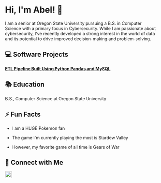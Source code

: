 <h1>Hi, I'm Abel! 👋</h1>

I am a senior at Oregon State University pursuing a B.S. in Computer Science with a primary focus in Cybersecurity. While I am passionate about cybersecurity, I’ve recently developed a strong interest in the world of data and its potential to drive improved decision-making and problem-solving.

<h2>💻 Software  Projects</h2>

<b>[ETL Pipeline Built Using Python Pandas and MySQL](https://github.com/AbelJSanchez/NBA-Analytics)</b>
    
<h2>📚 Education</h2>

B.S., Computer Science at Oregon State University

<h2>⚡ Fun Facts</h2>

- I am a HUGE Pokemon fan
  
- The game I'm currently playing the most is Stardew Valley
  
- However, my favorite game of all time is Gears of War 
  
<h2>📱 Connect with Me</h2>

[<img align="left" alt="AbelSanchez | LinkedIn" width="22px" src="https://cdn.jsdelivr.net/npm/simple-icons@v3/icons/linkedin.svg" />][linkedin]

[linkedin]: https://www.linkedin.com/in/abeljsanchez/
